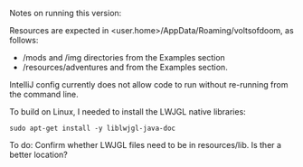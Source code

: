 
Notes on running this version:

Resources are expected in <user.home>/AppData/Roaming/voltsofdoom, as follows:

- /mods and /img directories from the Examples section
- /resources/adventures and from the Examples section.

IntelliJ config currently does not allow code to run without re-running from the command line.


To build on Linux, I needed to install the LWJGL native libraries: 

<code>sudo apt-get install -y liblwjgl-java-doc</code>

To do: Confirm whether LWJGL files need to be in resources/lib. Is ther a better location?

